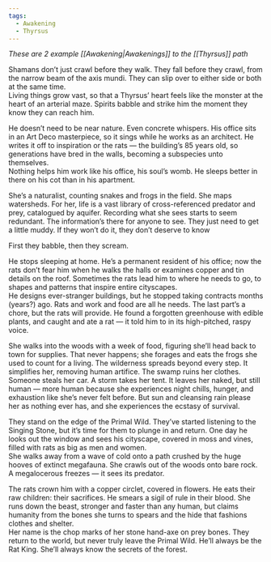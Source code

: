 ```yaml
---
tags:
  - Awakening
  - Thyrsus
---
```

_These are 2 example [[Awakening|Awakenings]] to the [[Thyrsus]] path_

Shamans don’t just crawl before they walk. They fall before they crawl, from the narrow beam of the axis mundi. They can slip over to either side or both at the same time. \
Living things grow vast, so that a Thyrsus’ heart feels like the monster at the heart of an arterial maze. Spirits babble and strike him the moment they know they can reach him.

He doesn’t need to be near nature. Even concrete whispers. His office sits in an Art Deco masterpiece, so it sings while he works as an architect. He writes it off to inspiration or the rats — the building’s 85 years old, so generations have bred in the walls, becoming a subspecies unto themselves. \
Nothing helps him work like his office, his soul’s womb. He sleeps better in there on his cot than in his apartment.

She’s a naturalist, counting snakes and frogs in the field. She maps watersheds. For her, life is a vast library of cross-referenced predator and prey, catalogued by aquifer. Recording what she sees starts to seem redundant. The information’s there for anyone to see. They just need to get a little muddy. If they won’t do it, they don’t deserve to know

First they babble, then they scream.

He stops sleeping at home. He’s a permanent resident of his office; now the rats don’t fear him when he walks the halls or examines copper and tin details on the roof. Sometimes the rats lead him to where he needs to go, to shapes and patterns that inspire entire cityscapes. \
He designs ever-stranger buildings, but he stopped taking contracts months (years?) ago. Rats and work and food are all he needs. The last part’s a chore, but the rats will provide. He found a forgotten greenhouse with edible plants, and caught and ate a rat — it told him to in its high-pitched, raspy voice.

She walks into the woods with a week of food, figuring she’ll head back to town for supplies. That never happens; she forages and eats the frogs she used to count for a living. The wilderness spreads beyond every step. It simplifies her, removing human artifice. The swamp ruins her clothes. \
Someone steals her car. A storm takes her tent. It leaves her naked, but still human — more human because she experiences night chills, hunger, and exhaustion like she’s never felt before. But sun and cleansing rain please her as nothing ever has, and she experiences the ecstasy of survival.

They stand on the edge of the Primal Wild. They’ve started listening to the Singing Stone, but it’s time for them to plunge in and return. One day he looks out the window and sees his cityscape, covered in moss and vines, filled with rats as big as men and women. \
She walks away from a wave of cold onto a path crushed by the huge hooves of extinct megafauna. She crawls out of the woods onto bare rock. A megalocerous freezes — it sees its predator.

The rats crown him with a copper circlet, covered in flowers. He eats their raw children: their sacrifices. He smears a sigil of rule in their blood. She runs down the beast, stronger and faster than any human, but claims humanity from the bones she turns to spears and the hide that fashions clothes and shelter. \
Her name is the chop marks of her stone hand-axe on prey bones. They return to the world, but never truly leave the Primal Wild. He’ll always be the Rat King. She’ll always know the secrets of the forest.